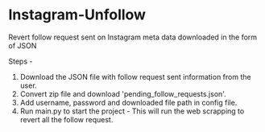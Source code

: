 # Instagram-Unfollow
Revert follow request sent on Instagram meta data downloaded in the form of JSON

Steps - 
1. Download the JSON file with follow request sent information from the user.
2. Convert zip file and download 'pending_follow_requests.json'.
4. Add username, password and downloaded file path in config file.
5. Run main.py to start the project - This will run the web scrapping to revert all the follow request.
